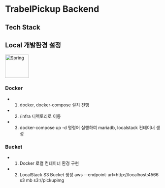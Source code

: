 


# TrabelPickup Backend

## Tech Stack

## Local 개발환경 설정
<img src="https://github.com/hwanyeong-choi/travelpickup-api/assets/47169718/d506e521-b290-492c-9b22-35ac81d0a8f3" alt="Spring" width="76" height="76">


### Docker
- 1. docker, docker-compose 설치 진행
- 2. /infra 디렉토리로 이동
- 3. docker-compose up -d 명령어 실행하여 mariadb, localstack 컨테이너 생성

### Bucket
- 1. Docker 로컬 컨테이너 환경 구현
- 2. LocalStack S3 Bucket 생성 aws --endpoint-url=http://localhost:4566 s3 mb s3://pickupimg
